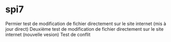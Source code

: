 # spi7
Permier test de modification de fichier directement sur le site internet (mis à jour direct)
Deuxième test de modification de fichier directement sur le site internet (nouvelle vesion)
Test de conflit
